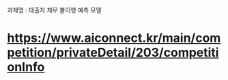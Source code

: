 과제명 : 대출자 채무 불이행 예측 모델

# https://www.aiconnect.kr/main/competition/privateDetail/203/competitionInfo

